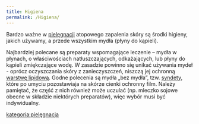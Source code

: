 ```yaml
---
title: Higiena
permalink: /Higiena/
---
```


Bardzo ważne w [pielęgnacji](/Pielęgnacja "wikilink") atopowego zapalenia skóry są środki higieny, jakich używamy, a przede wszystkim mydła (płyny do kąpieli).

Najbardziej polecane są preparaty wspomagające leczenie – mydła w płynach, o właściwościach natłuszczających, odkażających, lub płyny do kąpieli zmiękczające wodę. W zasadzie powinno się unikać używania mydeł - oprócz oczyszczania skóry z zanieczyszczeń, niszczą jej ochronną [warstwę lipidową](/Płaszcz_lipidowy "wikilink"). Godne polecenia są mydła „bez mydła”, tzw. [syndety](/syndet "wikilink"), które po umyciu pozostawiaja na skórze cienki ochronny film. Należy pamiętać, że część z nich również może uczulać (np. mleczko sojowe obecne w składzie niektórych preparatów), więc wybór musi być indywidualny.

[kategoria:pielęgnacja](/kategoria:pielęgnacja "wikilink")